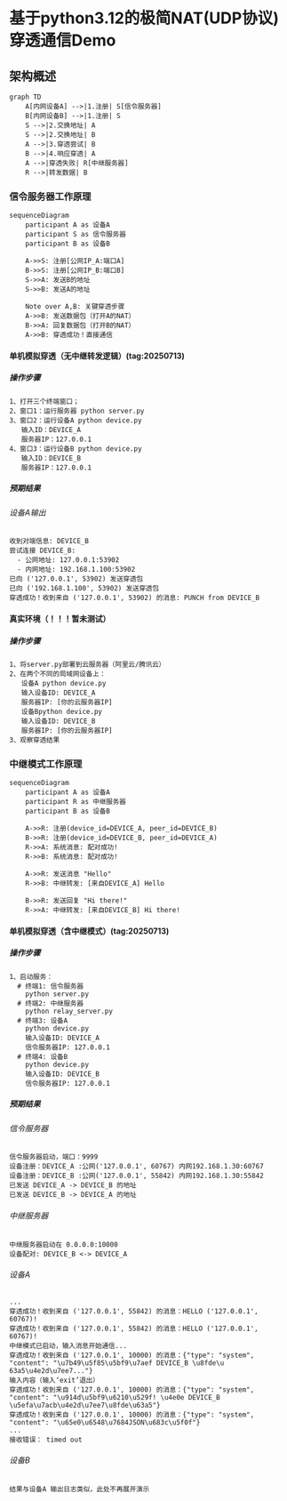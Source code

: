 # 基于python3.12的极简NAT(UDP协议)穿透通信Demo

## 架构概述
```mermaid
graph TD
    A[内网设备A] -->|1.注册| S[信令服务器]
    B[内网设备B] -->|1.注册| S
    S -->|2.交换地址| A
    S -->|2.交换地址| B
    A -->|3.穿透尝试| B
    B -->|4.响应穿透| A
    A -->|穿透失败| R[中继服务器]
    R -->|转发数据| B
```
### 信令服务器工作原理
```mermaid
sequenceDiagram
    participant A as 设备A
    participant S as 信令服务器
    participant B as 设备B
    
    A->>S: 注册[公网IP_A:端口A]
    B->>S: 注册[公网IP_B:端口B]
    S->>A: 发送B的地址
    S->>B: 发送A的地址
    
    Note over A,B: 关键穿透步骤
    A->>B: 发送数据包（打开A的NAT）
    B->>A: 回复数据包（打开B的NAT）
    A->>B: 穿透成功！直接通信
```
#### 单机模拟穿透（无中继转发逻辑）(tag:20250713)
##### 操作步骤
    1、打开三个终端窗口；
    2、窗口1：运行服务器 python server.py
    3、窗口2：运行设备A python device.py
       输入ID：DEVICE_A
       服务器IP：127.0.0.1
    4、窗口3：运行设备B python device.py
       输入ID：DEVICE_B
       服务器IP：127.0.0.1
##### 预期结果
###### 设备A输出
    收到对端信息: DEVICE_B
    尝试连接 DEVICE_B:
      - 公网地址: 127.0.0.1:53902
      - 内网地址: 192.168.1.100:53902
    已向 ('127.0.0.1', 53902) 发送穿透包
    已向 ('192.168.1.100', 53902) 发送穿透包
    穿透成功！收到来自 ('127.0.0.1', 53902) 的消息: PUNCH from DEVICE_B

#### 真实环境（！！！暂未测试）
##### 操作步骤
    1、将server.py部署到云服务器（阿里云/腾讯云）
    2、在两个不同的局域网设备上：
       设备A python device.py
       输入设备ID: DEVICE_A  
       服务器IP: [你的云服务器IP]
       设备Bpython device.py
       输入设备ID: DEVICE_B  
       服务器IP: [你的云服务器IP] 
    3、观察穿透结果



### 中继模式工作原理
```mermaid
sequenceDiagram
    participant A as 设备A
    participant R as 中继服务器
    participant B as 设备B
    
    A->>R: 注册(device_id=DEVICE_A, peer_id=DEVICE_B)
    B->>R: 注册(device_id=DEVICE_B, peer_id=DEVICE_A)
    R->>A: 系统消息: 配对成功!
    R->>B: 系统消息: 配对成功!
    
    A->>R: 发送消息 "Hello"
    R->>B: 中继转发: [来自DEVICE_A] Hello
    
    B->>R: 发送回复 "Hi there!"
    R->>A: 中继转发: [来自DEVICE_B] Hi there!
```
#### 单机模拟穿透（含中继模式）(tag:20250713)
##### 操作步骤
    1、启动服务：
      # 终端1: 信令服务器
        python server.py
      # 终端2: 中继服务器
        python relay_server.py
      # 终端3: 设备A
        python device.py
        输入设备ID: DEVICE_A
        信令服务器IP: 127.0.0.1
      # 终端4: 设备B
        python device.py
        输入设备ID: DEVICE_B
        信令服务器IP: 127.0.0.1
##### 预期结果
###### 信令服务器
    信令服务器启动，端口：9999
    设备注册：DEVICE_A :公网('127.0.0.1', 60767) 内网192.168.1.30:60767
    设备注册：DEVICE_B :公网('127.0.0.1', 55842) 内网192.168.1.30:55842
    已发送 DEVICE_A -> DEVICE_B 的地址
    已发送 DEVICE_B -> DEVICE_A 的地址
###### 中继服务器
    中继服务器启动在 0.0.0.0:10000
    设备配对: DEVICE_B <-> DEVICE_A
###### 设备A
    ...
    穿透成功！收到来自 ('127.0.0.1', 55842) 的消息：HELLO ('127.0.0.1', 60767)!
    穿透成功！收到来自 ('127.0.0.1', 55842) 的消息：HELLO ('127.0.0.1', 60767)!
    中继模式已启动，输入消息开始通信...  
    穿透成功！收到来自 ('127.0.0.1', 10000) 的消息：{"type": "system", "content": "\u7b49\u5f85\u5bf9\u7aef DEVICE_B \u8fde\u
    63a5\u4e2d\u7ee7..."}
    输入内容（输入‘exit’退出）
    穿透成功！收到来自 ('127.0.0.1', 10000) 的消息：{"type": "system", "content": "\u914d\u5bf9\u6210\u529f! \u4e0e DEVICE_B
    \u5efa\u7acb\u4e2d\u7ee7\u8fde\u63a5"}
    穿透成功！收到来自 ('127.0.0.1', 10000) 的消息：{"type": "system", "content": "\u65e0\u6548\u7684JSON\u683c\u5f0f"}
    ...    
    接收错误： timed out
###### 设备B
    结果与设备A 输出日志类似，此处不再展开演示

